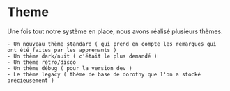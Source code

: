 # Theme

Une fois tout notre système en place, nous avons réalisé plusieurs thèmes.

    - Un nouveau thème standard ( qui prend en compte les remarques qui ont été faites par les apprenants )
    - Un thème dark/nuit ( c'était le plus demandé )
    - Un thème rétro/disco 
    - Un thème débug ( pour la version dev )
    - Le thème legacy ( thème de base de dorothy que l'on a stocké précieusement )
